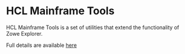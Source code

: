 # HCL Mainframe Tools

HCL Mainframe Tools is a set of utilities that extend the functionality of Zowe Explorer.

Full details are available [here](https://marketplace.visualstudio.com/items?itemName=Zowe.vscode-extension-for-zowe)
